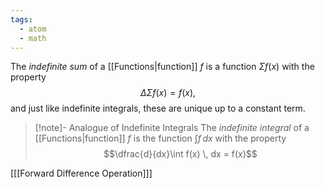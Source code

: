 ```yaml
---
tags:
  - atom
  - math
---
```

The *indefinite sum* of a [[Functions|function]] $f$ is a function $\Sigma f(x)$ with the property
$$\Delta\Sigma f(x) = f(x),$$
and just like indefinite integrals, these are unique up to a constant term.

> [!note]- Analogue of Indefinite Integrals
> The *indefinite integral* of a [[Functions|function]] $f$ is the function $\int f\, dx$ with the property
> $$\dfrac{d}{dx}\int f(x) \, dx = f(x)$$

\[[[Forward Difference Operation]]\]